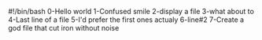 #!/bin/bash
0-Hello world
1-Confused smile
2-display a file
3-what about to
4-Last line of a file
5-I'd prefer the first ones actualy
6-line#2
7-Create a god file that cut iron without noise
